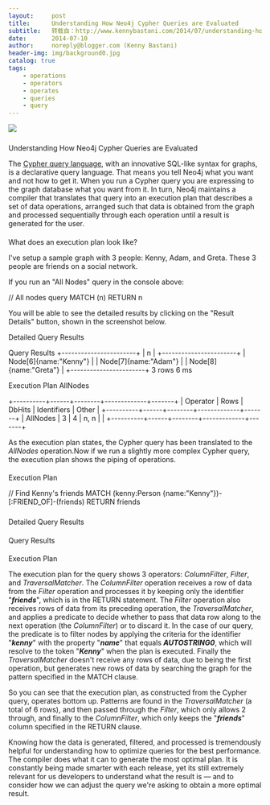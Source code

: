 ```yaml
---
layout:     post
title:      Understanding How Neo4j Cypher Queries are Evaluated
subtitle:   转载自：http://www.kennybastani.com/2014/07/understanding-how-neo4j-cypher-queries.html
date:       2014-07-10
author:     noreply@blogger.com (Kenny Bastani)
header-img: img/background0.jpg
catalog: true
tags:
    - operations
    - operators
    - operates
    - queries
    - query
---
```



















![](https://resources.blogblog.com/img/icon18_wrench_allbkg.png)
















### 
Understanding How Neo4j Cypher Queries are Evaluated











The [Cypher query language](http://docs.neo4j.org/chunked/stable/cypher-introduction.html), with an innovative SQL-like syntax for graphs, is a declarative query language. That means you tell Neo4j what you want and not how to get it. When you run a Cypher query you are expressing to the graph database what you want from it. In turn, Neo4j maintains a compiler that translates that query into an execution plan that describes a set of data operations, arranged such that data is obtained from the graph and processed sequentially through each operation until a result is generated for the user.




#### 
What does an execution plan look like?











I've setup a sample graph with 3 people: Kenny, Adam, and Greta. These 3 people are friends on a social network.










If you run an "All Nodes" query in the console above:


// All nodes query
MATCH (n)
RETURN n

You will be able to see the detailed results by clicking on the "Result Details" button, shown in the screenshot below.







Detailed Query Results

Query Results
+-----------------------+
| n |
+-----------------------+
| Node[6]{name:"Kenny"} |
| Node[7]{name:"Adam"} |
| Node[8]{name:"Greta"} |
+-----------------------+
3 rows
6 ms

Execution Plan
AllNodes

+----------+------+--------+-------------+-------+
| Operator | Rows | DbHits | Identifiers | Other |
+----------+------+--------+-------------+-------+
| AllNodes | 3 | 4 | n, n | |
+----------+------+--------+-------------+-------+


As the execution plan states, the Cypher query has been translated to the *AllNodes* operation.Now if we run a slightly more complex Cypher query, the execution plan shows the piping of operations.

#### 
Execution Plan


// Find Kenny's friends
MATCH (kenny:Person {name:"Kenny"})-[:FRIEND_OF]-(friends)
RETURN friends



### 
Detailed Query Results

#### 
Query Results

#### 
Execution Plan


The execution plan for the query shows 3 operators: *ColumnFilter*, *Filter*, and *TraversalMatcher*. The *ColumnFilter* operation receives a row of data from the *Filter* operation and processes it by keeping only the identifier "***friends***", which is in the RETURN statement. The *Filter* operation also receives rows of data from its preceding operation, the *TraversalMatcher*, and applies a predicate to decide whether to pass that data row along to the next operation (the *ColumnFilter*) or to discard it. In the case of our query, the predicate is to filter nodes by applying the criteria for the identifier "***kenny***" with the property "***name***" that equals ***AUTOSTRING0***, which will resolve to the token "***Kenny***" when the plan is executed. Finally the *TraversalMatcher* doesn't receive any rows of data, due to being the first operation, but generates new rows of data by searching the graph for the pattern specified in the MATCH clause.

So you can see that the execution plan, as constructed from the Cypher query, operates bottom up. Patterns are found in the *TraversalMatcher* (a total of 6 rows), and then passed through the *Filter*, which only allows 2 through, and finally to the *ColumnFilter*, which only keeps the "***friends***" column specified in the RETURN clause.

Knowing how the data is generated, filtered, and processed is tremendously helpful for understanding how to optimize queries for the best performance. The compiler does what it can to generate the most optimal plan. It is constantly being made smarter with each release, yet its still extremely relevant for us developers to understand what the result is *—* and to consider how we can adjust the query we're asking to obtain a more optimal result.









